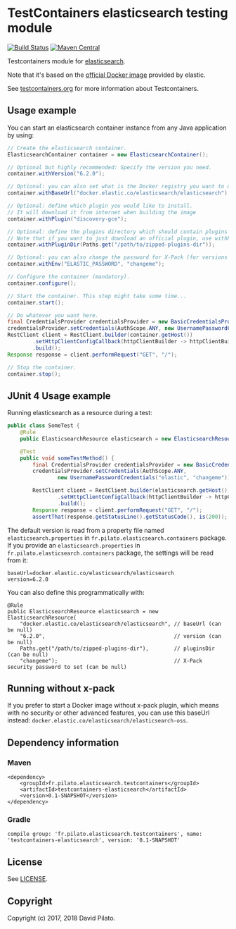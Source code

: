 # TestContainers elasticsearch testing module

[![Build Status](https://travis-ci.org/dadoonet/testcontainers-java-module-elasticsearch.svg?branch=master)](https://travis-ci.org/dadoonet/testcontainers-java-module-elasticsearch)
[![Maven Central](https://maven-badges.herokuapp.com/maven-central/fr.pilato.elasticsearch.testcontainers/testcontainers-elasticsearch/badge.svg?style=flat-square)](https://maven-badges.herokuapp.com/maven-central/fr.pilato.elasticsearch.testcontainers/testcontainers-elasticsearch/)

Testcontainers module for [elasticsearch](https://www.elastic.co/products/elasticsearch).

Note that it's based on the [official Docker image](https://www.elastic.co/guide/en/elasticsearch/reference/6.2/docker.html) provided by elastic.

See [testcontainers.org](https://www.testcontainers.org) for more information about Testcontainers.

## Usage example

You can start an elasticsearch container instance from any Java application by using:

```java
// Create the elasticsearch container.
ElasticsearchContainer container = new ElasticsearchContainer();

// Optional but highly recommended: Specify the version you need.
container.withVersion("6.2.0");

// Optional: you can also set what is the Docker registry you want to use with.
container.withBaseUrl("docker.elastic.co/elasticsearch/elasticsearch");

// Optional: define which plugin you would like to install.
// It will download it from internet when building the image
container.withPlugin("discovery-gce");

// Optional: define the plugins directory which should contain plugins ZIP files you want to install.
// Note that if you want to just download an official plugin, use withPlugin(String) instead.
container.withPluginDir(Paths.get("/path/to/zipped-plugins-dir"));

// Optional: you can also change the password for X-Pack (for versions >= 6.1).
container.withEnv("ELASTIC_PASSWORD", "changeme");

// Configure the container (mandatory).
container.configure();

// Start the container. This step might take some time...
container.start();

// Do whatever you want here.
final CredentialsProvider credentialsProvider = new BasicCredentialsProvider();
credentialsProvider.setCredentials(AuthScope.ANY, new UsernamePasswordCredentials("elastic", "changeme"));
RestClient client = RestClient.builder(container.getHost())
        .setHttpClientConfigCallback(httpClientBuilder -> httpClientBuilder.setDefaultCredentialsProvider(credentialsProvider))
        .build();
Response response = client.performRequest("GET", "/");

// Stop the container.
container.stop();
```

## JUnit 4 Usage example

Running elasticsearch as a resource during a test:

```java
public class SomeTest {
    @Rule
    public ElasticsearchResource elasticsearch = new ElasticsearchResource();

    @Test
    public void someTestMethod() {
        final CredentialsProvider credentialsProvider = new BasicCredentialsProvider();
        credentialsProvider.setCredentials(AuthScope.ANY,
                new UsernamePasswordCredentials("elastic", "changeme"));

        RestClient client = RestClient.builder(elasticsearch.getHost())
                .setHttpClientConfigCallback(httpClientBuilder -> httpClientBuilder.setDefaultCredentialsProvider(credentialsProvider))
                .build();
        Response response = client.performRequest("GET", "/");
        assertThat(response.getStatusLine().getStatusCode(), is(200));
```

The default version is read from a property file named `elasticsearch.properties` in `fr.pilato.elasticsearch.containers` package.
If you provide an `elasticsearch.properties` in `fr.pilato.elasticsearch.containers` package,
the settings will be read from it:

```properties
baseUrl=docker.elastic.co/elasticsearch/elasticsearch
version=6.2.0
```

You can also define this programmatically with:

```
@Rule
public ElasticsearchResource elasticsearch = new ElasticsearchResource(
    "docker.elastic.co/elasticsearch/elasticsearch", // baseUrl (can be null)
    "6.2.0",                                         // version (can be null)
    Paths.get("/path/to/zipped-plugins-dir"),        // pluginsDir (can be null)
    "changeme");                                     // X-Pack security password to set (can be null)
```

## Running without x-pack

If you prefer to start a Docker image without x-pack plugin, which means with no security or
other advanced features, you can use this baseUrl instead: `docker.elastic.co/elasticsearch/elasticsearch-oss`.

## Dependency information

### Maven

```
<dependency>
    <groupId>fr.pilato.elasticsearch.testcontainers</groupId>
    <artifactId>testcontainers-elasticsearch</artifactId>
    <version>0.1-SNAPSHOT</version>
</dependency>
```

### Gradle

```
compile group: 'fr.pilato.elasticsearch.testcontainers', name: 'testcontainers-elasticsearch', version: '0.1-SNAPSHOT'
```


## License

See [LICENSE](LICENSE).

## Copyright

Copyright (c) 2017, 2018 David Pilato.

